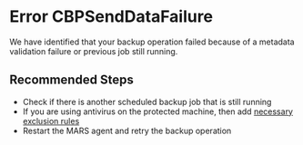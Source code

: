 <properties
	pageTitle="CBPSendDataFailure"
	description="CBPSendDataFailure"
	infoBubbleText="The operation failed because of a protection agent failure"
	service="microsoft.recoveryservices"
	resource="backup"
	authors="srinathvasireddy"
	ms.author="srinathvasireddy"
	displayOrder=""
	articleId="azurebackup-crc-cbpsenddatafailure.md"
	diagnosticScenario="azurebackup-crc-cbpsenddatafailure.md"
	selfHelpType="diagnostics"
	supportTopicIds=""
	resourceTags=""
	productPesIds="15207"
	cloudEnvironments="public"
/>

# Error CBPSendDataFailure

<!--issueDescription-->
We have identified that your backup operation failed because of a metadata validation failure or previous job still running. 
<!--/issueDescription-->

## **Recommended Steps**

* Check if there is another scheduled backup job that is still running
* If you are using antivirus on the protected machine, then add [necessary exclusion rules](https://docs.microsoft.com/azure/backup/backup-azure-mars-troubleshoot#another-process-or-antivirus-software-blocking-access-to-cache-folder)
* Restart the MARS agent and retry the backup operation

